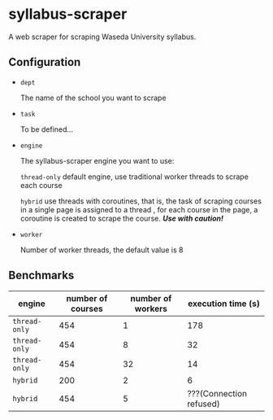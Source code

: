 # syllabus-scraper
A web scraper for scraping Waseda University syllabus.

## Configuration

- `dept`

    The name of the school you want to scrape

- `task`
    
    To be defined...
    
- `engine`
    
    The syllabus-scraper engine you want to use:
    
    `thread-only` default engine, use traditional worker threads to scrape each course
    
    `hybrid` use threads with coroutines, that is, the task of scraping courses in a single page is assigned to a thread
    , for each course in the page, a coroutine is created to scrape the course. ***Use with caution!***
    
- `worker`

    Number of worker threads, the default value is 8
    
## Benchmarks

| engine        | number of courses | number of workers | execution time (s)      |
| ------------- | ----------------- | ----------------- | ----------------------- |
| `thread-only` | 454               | 1                 | 178                     |
| `thread-only` | 454               | 8                 | 32                      |
| `thread-only` | 454               | 32                | 14                      |
| `hybrid`      | 200               | 2                | 6                       |
| `hybrid`      | 454               | 5                | ???(Connection refused) |

